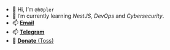 <!-- ### Hi there 👋 -->

<!--
**h0pler/h0pler** is a ✨ _special_ ✨ repository because its `README.md` (this file) appears on your GitHub profile.

Here are some ideas to get you started:

- 🔭 I’m currently working on ...
- 🌱 I’m currently learning ...
- 👯 I’m looking to collaborate on ...
- 🤔 I’m looking for help with ...
- 💬 Ask me about ...
- 📫 How to reach me: ...
- 😄 Pronouns: ...
- ⚡ Fun fact: ...
-->

- 👋 Hi, I’m `@h0pler`
- 🌱 I’m currently learning *NestJS*, *DevOps* and *Cybersecurity*. 
- 📫 [**Email**](mailto:me@h0pler.dev)
- 📫 [**Telegram**](https://t.me/kwj0952)
- 💸 [**Donate** (Toss)](https://toss.me/totoro0952)

<!---
totoro0952/totoro0952 is a ✨ special ✨ repository because its `README.md` (this file) appears on your GitHub profile.
You can click the Preview link to take a look at your changes.
--->
